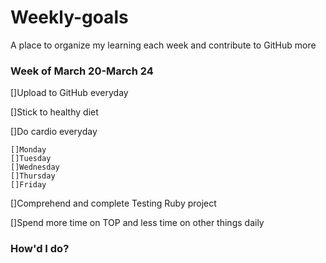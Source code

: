 # Weekly-goals
A place to organize my learning each week and contribute to GitHub more

### Week of March 20-March 24

[]Upload to GitHub everyday

[]Stick to healthy diet

[]Do cardio everyday

    []Monday
    []Tuesday
    []Wednesday
    []Thursday
    []Friday

[]Comprehend and complete Testing Ruby project

[]Spend more time on TOP and less time on other things daily

### How'd I do?

